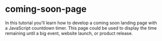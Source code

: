 # coming-soon-page
In this tutorial you'll learn how to develop a coming soon landing page with a JavaScript countdown timer. 
This page could be used to display the time remaining until a big event, website launch, or product release.
